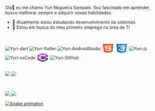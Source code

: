 Olá👋 eu me chamo Yuri Nogueira Sampaio.
Sou fascinado em aprender, busco melhorar sempre e adquirir novas habilidades


- 🌱 Atualmente estou estudando desenvolvimento de sistemas 
- 💼 Estou em busca do meu primeiro emprego na área de TI
##

</div>
<div style="display: inline_block"><br>
<img align="center" alt="Yuri-dart" height="30" width="40" src="https://user-images.githubusercontent.com/102839085/161417312-400c5126-9cc8-41e8-a1ea-cb7461a8fa4f.svg">
  <img align="center" alt="Yuri-flutter" height="30" width="40" src="https://user-images.githubusercontent.com/102839085/161416406-160edc91-cee1-46c4-bff2-b9c112834d71.svg">
  <img align="center" alt="Yuri-AndroidStudio" height="30" width="40" src="https://user-images.githubusercontent.com/102839085/161416469-fd3c6355-5fcc-4aef-a720-2edbb6feca85.svg">
  <img align="center" alt="Yuri-HTML" height="30" width="40" src="https://raw.githubusercontent.com/devicons/devicon/master/icons/html5/html5-original.svg">
  <img align="center" alt="Yuri-CSS" height="30" width="40" src="https://raw.githubusercontent.com/devicons/devicon/master/icons/css3/css3-original.svg">
  <img align="center" alt="Yuri-js" height="30" width="40" src="https://user-images.githubusercontent.com/102839085/161417408-0adf28d3-5728-4f94-8483-371ebca760d7.svg">
  <img align="center" alt="Yuri-vsCode" height="30" width="40" src="https://user-images.githubusercontent.com/102839085/161416349-d1107849-44f7-46e2-95cb-9c16c8915a37.svg">
  <img align="center" alt="Yuri-Csharp" height="30" width="40" src="https://raw.githubusercontent.com/devicons/devicon/master/icons/csharp/csharp-original.svg">
<img align="center" alt="Yuri-GitHub" height="30" width="40" src="https://user-images.githubusercontent.com/102839085/166134355-af824e59-29f2-47a1-af7b-1d8dd8afb152.svg">



##

  <a href = "sampaio.yuri31@gmail.com"><img src="https://img.shields.io/badge/Gmail-D14836?style=for-the-badge&logo=gmail&logoColor=white" target="_blank"></a>
  <a href="https://www.linkedin.com/in/yuri-nogueira-sampaio-291a841a1" target="_blank"><img src="https://img.shields.io/badge/-LinkedIn-%230077B5?style=for-the-badge&logo=linkedin&logoColor=white" target="_blank"></a>   
  <a href="https://www.credly.com/users/yuri-sampaio/badges" target="_blank" ><img sec="https://img.shields.io/badge/-Credly-orange"></a>
</div>

##


<a href="https://github.com/YuriSampaio10">
<img height="180em" src="https://github-readme-stats.vercel.app/api/top-langs/?username=YuriSampaio10&layout=compact&langs_count=7&theme=dracula"/>
<img height="180em" src="https://github-readme-stats.vercel.app/api?username=YuriSampaio10&show_icons=true&theme=dracula&include_all_commits=true&count_private=true"/>
</div>

![Snake animation](https://github.com/YuriSampaio10/YuriSampaio10/blob/output/github-contribution-grid-snake.svg)


